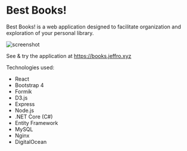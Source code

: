 # Best Books!

Best Books! is a web application designed to facilitate organization and exploration of your personal library.

![screenshot](https://books.jeffro.xyz/images/bb_example2.png "App Screenshot")

See & try the application at https://books.jeffro.xyz

Technologies used:
- React
- Bootstrap 4
- Formik
- D3.js
- Express
- Node.js
- .NET Core (C#)
- Entity Framework
- MySQL
- Nginx
- DigitalOcean
